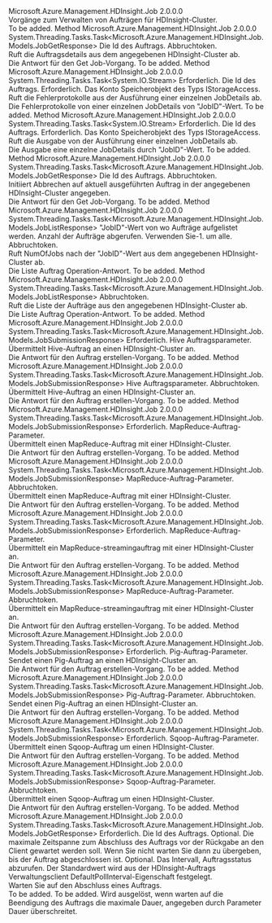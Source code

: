 <Type Name="IJobOperations" FullName="Microsoft.Azure.Management.HDInsight.Job.IJobOperations">
  <TypeSignature Language="C#" Value="public interface IJobOperations" />
  <TypeSignature Language="ILAsm" Value=".class public interface auto ansi abstract IJobOperations" />
  <TypeSignature Language="DocId" Value="T:Microsoft.Azure.Management.HDInsight.Job.IJobOperations" />
  <TypeSignature Language="VB.NET" Value="Public Interface IJobOperations" />
  <TypeSignature Language="F#" Value="type IJobOperations = interface" />
  <AssemblyInfo>
    <AssemblyName>Microsoft.Azure.Management.HDInsight.Job</AssemblyName>
    <AssemblyVersion>2.0.0.0</AssemblyVersion>
  </AssemblyInfo>
  <Interfaces />
  <Docs>
    <summary>
            Vorgänge zum Verwalten von Aufträgen für HDInsight-Cluster.
            </summary>
    <remarks>To be added.</remarks>
  </Docs>
  <Members>
    <Member MemberName="GetJobAsync">
      <MemberSignature Language="C#" Value="public System.Threading.Tasks.Task&lt;Microsoft.Azure.Management.HDInsight.Job.Models.JobGetResponse&gt; GetJobAsync (string jobId, System.Threading.CancellationToken cancellationToken);" />
      <MemberSignature Language="ILAsm" Value=".method public hidebysig newslot virtual instance class System.Threading.Tasks.Task`1&lt;class Microsoft.Azure.Management.HDInsight.Job.Models.JobGetResponse&gt; GetJobAsync(string jobId, valuetype System.Threading.CancellationToken cancellationToken) cil managed" />
      <MemberSignature Language="DocId" Value="M:Microsoft.Azure.Management.HDInsight.Job.IJobOperations.GetJobAsync(System.String,System.Threading.CancellationToken)" />
      <MemberSignature Language="F#" Value="abstract member GetJobAsync : string * System.Threading.CancellationToken -&gt; System.Threading.Tasks.Task&lt;Microsoft.Azure.Management.HDInsight.Job.Models.JobGetResponse&gt;" Usage="iJobOperations.GetJobAsync (jobId, cancellationToken)" />
      <MemberType>Method</MemberType>
      <AssemblyInfo>
        <AssemblyName>Microsoft.Azure.Management.HDInsight.Job</AssemblyName>
        <AssemblyVersion>2.0.0.0</AssemblyVersion>
      </AssemblyInfo>
      <ReturnValue>
        <ReturnType>System.Threading.Tasks.Task&lt;Microsoft.Azure.Management.HDInsight.Job.Models.JobGetResponse&gt;</ReturnType>
      </ReturnValue>
      <Parameters>
        <Parameter Name="jobId" Type="System.String" />
        <Parameter Name="cancellationToken" Type="System.Threading.CancellationToken" />
      </Parameters>
      <Docs>
        <param name="jobId">
            Die Id des Auftrags.
            </param>
        <param name="cancellationToken">
            Abbruchtoken.
            </param>
        <summary>
            Ruft die Auftragsdetails aus dem angegebenen HDInsight-Cluster ab.
            </summary>
        <returns>
            Die Antwort für den Get Job-Vorgang.
            </returns>
        <remarks>To be added.</remarks>
      </Docs>
    </Member>
    <Member MemberName="GetJobErrorLogsAsync">
      <MemberSignature Language="C#" Value="public System.Threading.Tasks.Task&lt;System.IO.Stream&gt; GetJobErrorLogsAsync (string jobId, Microsoft.Azure.Management.HDInsight.Job.Models.IStorageAccess storageAccess, System.Threading.CancellationToken cancellationToken);" />
      <MemberSignature Language="ILAsm" Value=".method public hidebysig newslot virtual instance class System.Threading.Tasks.Task`1&lt;class System.IO.Stream&gt; GetJobErrorLogsAsync(string jobId, class Microsoft.Azure.Management.HDInsight.Job.Models.IStorageAccess storageAccess, valuetype System.Threading.CancellationToken cancellationToken) cil managed" />
      <MemberSignature Language="DocId" Value="M:Microsoft.Azure.Management.HDInsight.Job.IJobOperations.GetJobErrorLogsAsync(System.String,Microsoft.Azure.Management.HDInsight.Job.Models.IStorageAccess,System.Threading.CancellationToken)" />
      <MemberSignature Language="F#" Value="abstract member GetJobErrorLogsAsync : string * Microsoft.Azure.Management.HDInsight.Job.Models.IStorageAccess * System.Threading.CancellationToken -&gt; System.Threading.Tasks.Task&lt;System.IO.Stream&gt;" Usage="iJobOperations.GetJobErrorLogsAsync (jobId, storageAccess, cancellationToken)" />
      <MemberType>Method</MemberType>
      <AssemblyInfo>
        <AssemblyName>Microsoft.Azure.Management.HDInsight.Job</AssemblyName>
        <AssemblyVersion>2.0.0.0</AssemblyVersion>
      </AssemblyInfo>
      <ReturnValue>
        <ReturnType>System.Threading.Tasks.Task&lt;System.IO.Stream&gt;</ReturnType>
      </ReturnValue>
      <Parameters>
        <Parameter Name="jobId" Type="System.String" />
        <Parameter Name="storageAccess" Type="Microsoft.Azure.Management.HDInsight.Job.Models.IStorageAccess" />
        <Parameter Name="cancellationToken" Type="System.Threading.CancellationToken" />
      </Parameters>
      <Docs>
        <param name="jobId">
            Erforderlich. Die Id des Auftrags.
            </param>
        <param name="storageAccess">
            Erforderlich. Das Konto Speicherobjekt des Typs IStorageAccess.
            </param>
        <param name="cancellationToken"></param>
        <summary>
            Ruft die Fehlerprotokolle aus der Ausführung einer einzelnen JobDetails ab.
            </summary>
        <returns>
            Die Fehlerprotokolle von einer einzelnen JobDetails von "JobID"-Wert.
            </returns>
        <remarks>To be added.</remarks>
      </Docs>
    </Member>
    <Member MemberName="GetJobOutputAsync">
      <MemberSignature Language="C#" Value="public System.Threading.Tasks.Task&lt;System.IO.Stream&gt; GetJobOutputAsync (string jobId, Microsoft.Azure.Management.HDInsight.Job.Models.IStorageAccess storageAccess, System.Threading.CancellationToken cancellationToken);" />
      <MemberSignature Language="ILAsm" Value=".method public hidebysig newslot virtual instance class System.Threading.Tasks.Task`1&lt;class System.IO.Stream&gt; GetJobOutputAsync(string jobId, class Microsoft.Azure.Management.HDInsight.Job.Models.IStorageAccess storageAccess, valuetype System.Threading.CancellationToken cancellationToken) cil managed" />
      <MemberSignature Language="DocId" Value="M:Microsoft.Azure.Management.HDInsight.Job.IJobOperations.GetJobOutputAsync(System.String,Microsoft.Azure.Management.HDInsight.Job.Models.IStorageAccess,System.Threading.CancellationToken)" />
      <MemberSignature Language="F#" Value="abstract member GetJobOutputAsync : string * Microsoft.Azure.Management.HDInsight.Job.Models.IStorageAccess * System.Threading.CancellationToken -&gt; System.Threading.Tasks.Task&lt;System.IO.Stream&gt;" Usage="iJobOperations.GetJobOutputAsync (jobId, storageAccess, cancellationToken)" />
      <MemberType>Method</MemberType>
      <AssemblyInfo>
        <AssemblyName>Microsoft.Azure.Management.HDInsight.Job</AssemblyName>
        <AssemblyVersion>2.0.0.0</AssemblyVersion>
      </AssemblyInfo>
      <ReturnValue>
        <ReturnType>System.Threading.Tasks.Task&lt;System.IO.Stream&gt;</ReturnType>
      </ReturnValue>
      <Parameters>
        <Parameter Name="jobId" Type="System.String" />
        <Parameter Name="storageAccess" Type="Microsoft.Azure.Management.HDInsight.Job.Models.IStorageAccess" />
        <Parameter Name="cancellationToken" Type="System.Threading.CancellationToken" />
      </Parameters>
      <Docs>
        <param name="jobId">
            Erforderlich. Die Id des Auftrags.
            </param>
        <param name="storageAccess">
            Erforderlich. Das Konto Speicherobjekt des Typs IStorageAccess.
            </param>
        <param name="cancellationToken"></param>
        <summary>
            Ruft die Ausgabe von der Ausführung einer einzelnen JobDetails ab.
            </summary>
        <returns>
            Die Ausgabe eine einzelne JobDetails durch "JobID"-Wert.
            </returns>
        <remarks>To be added.</remarks>
      </Docs>
    </Member>
    <Member MemberName="KillJobAsync">
      <MemberSignature Language="C#" Value="public System.Threading.Tasks.Task&lt;Microsoft.Azure.Management.HDInsight.Job.Models.JobGetResponse&gt; KillJobAsync (string jobId, System.Threading.CancellationToken cancellationToken);" />
      <MemberSignature Language="ILAsm" Value=".method public hidebysig newslot virtual instance class System.Threading.Tasks.Task`1&lt;class Microsoft.Azure.Management.HDInsight.Job.Models.JobGetResponse&gt; KillJobAsync(string jobId, valuetype System.Threading.CancellationToken cancellationToken) cil managed" />
      <MemberSignature Language="DocId" Value="M:Microsoft.Azure.Management.HDInsight.Job.IJobOperations.KillJobAsync(System.String,System.Threading.CancellationToken)" />
      <MemberSignature Language="F#" Value="abstract member KillJobAsync : string * System.Threading.CancellationToken -&gt; System.Threading.Tasks.Task&lt;Microsoft.Azure.Management.HDInsight.Job.Models.JobGetResponse&gt;" Usage="iJobOperations.KillJobAsync (jobId, cancellationToken)" />
      <MemberType>Method</MemberType>
      <AssemblyInfo>
        <AssemblyName>Microsoft.Azure.Management.HDInsight.Job</AssemblyName>
        <AssemblyVersion>2.0.0.0</AssemblyVersion>
      </AssemblyInfo>
      <ReturnValue>
        <ReturnType>System.Threading.Tasks.Task&lt;Microsoft.Azure.Management.HDInsight.Job.Models.JobGetResponse&gt;</ReturnType>
      </ReturnValue>
      <Parameters>
        <Parameter Name="jobId" Type="System.String" />
        <Parameter Name="cancellationToken" Type="System.Threading.CancellationToken" />
      </Parameters>
      <Docs>
        <param name="jobId">
            Die Id des Auftrags.
            </param>
        <param name="cancellationToken">
            Abbruchtoken.
            </param>
        <summary>
            Initiiert Abbrechen auf aktuell ausgeführten Auftrag in der angegebenen HDInsight-Cluster angegeben.
            </summary>
        <returns>
            Die Antwort für den Get Job-Vorgang.
            </returns>
        <remarks>To be added.</remarks>
      </Docs>
    </Member>
    <Member MemberName="ListJobsAfterJobIdAsync">
      <MemberSignature Language="C#" Value="public System.Threading.Tasks.Task&lt;Microsoft.Azure.Management.HDInsight.Job.Models.JobListResponse&gt; ListJobsAfterJobIdAsync (string jobId, int numOfJobs, System.Threading.CancellationToken cancellationToken);" />
      <MemberSignature Language="ILAsm" Value=".method public hidebysig newslot virtual instance class System.Threading.Tasks.Task`1&lt;class Microsoft.Azure.Management.HDInsight.Job.Models.JobListResponse&gt; ListJobsAfterJobIdAsync(string jobId, int32 numOfJobs, valuetype System.Threading.CancellationToken cancellationToken) cil managed" />
      <MemberSignature Language="DocId" Value="M:Microsoft.Azure.Management.HDInsight.Job.IJobOperations.ListJobsAfterJobIdAsync(System.String,System.Int32,System.Threading.CancellationToken)" />
      <MemberSignature Language="F#" Value="abstract member ListJobsAfterJobIdAsync : string * int * System.Threading.CancellationToken -&gt; System.Threading.Tasks.Task&lt;Microsoft.Azure.Management.HDInsight.Job.Models.JobListResponse&gt;" Usage="iJobOperations.ListJobsAfterJobIdAsync (jobId, numOfJobs, cancellationToken)" />
      <MemberType>Method</MemberType>
      <AssemblyInfo>
        <AssemblyName>Microsoft.Azure.Management.HDInsight.Job</AssemblyName>
        <AssemblyVersion>2.0.0.0</AssemblyVersion>
      </AssemblyInfo>
      <ReturnValue>
        <ReturnType>System.Threading.Tasks.Task&lt;Microsoft.Azure.Management.HDInsight.Job.Models.JobListResponse&gt;</ReturnType>
      </ReturnValue>
      <Parameters>
        <Parameter Name="jobId" Type="System.String" />
        <Parameter Name="numOfJobs" Type="System.Int32" />
        <Parameter Name="cancellationToken" Type="System.Threading.CancellationToken" />
      </Parameters>
      <Docs>
        <param name="jobId">
            "JobID"-Wert von wo Aufträge aufgelistet werden.
            </param>
        <param name="numOfJobs">
            Anzahl der Aufträge abgerufen. Verwenden Sie-1. um alle.
            </param>
        <param name="cancellationToken">
            Abbruchtoken.
            </param>
        <summary>
            Ruft NumOfJobs nach der "JobID"-Wert aus dem angegebenen HDInsight-Cluster ab.
            </summary>
        <returns>
            Die Liste Auftrag Operation-Antwort.
            </returns>
        <remarks>To be added.</remarks>
      </Docs>
    </Member>
    <Member MemberName="ListJobsAsync">
      <MemberSignature Language="C#" Value="public System.Threading.Tasks.Task&lt;Microsoft.Azure.Management.HDInsight.Job.Models.JobListResponse&gt; ListJobsAsync (System.Threading.CancellationToken cancellationToken);" />
      <MemberSignature Language="ILAsm" Value=".method public hidebysig newslot virtual instance class System.Threading.Tasks.Task`1&lt;class Microsoft.Azure.Management.HDInsight.Job.Models.JobListResponse&gt; ListJobsAsync(valuetype System.Threading.CancellationToken cancellationToken) cil managed" />
      <MemberSignature Language="DocId" Value="M:Microsoft.Azure.Management.HDInsight.Job.IJobOperations.ListJobsAsync(System.Threading.CancellationToken)" />
      <MemberSignature Language="F#" Value="abstract member ListJobsAsync : System.Threading.CancellationToken -&gt; System.Threading.Tasks.Task&lt;Microsoft.Azure.Management.HDInsight.Job.Models.JobListResponse&gt;" Usage="iJobOperations.ListJobsAsync cancellationToken" />
      <MemberType>Method</MemberType>
      <AssemblyInfo>
        <AssemblyName>Microsoft.Azure.Management.HDInsight.Job</AssemblyName>
        <AssemblyVersion>2.0.0.0</AssemblyVersion>
      </AssemblyInfo>
      <ReturnValue>
        <ReturnType>System.Threading.Tasks.Task&lt;Microsoft.Azure.Management.HDInsight.Job.Models.JobListResponse&gt;</ReturnType>
      </ReturnValue>
      <Parameters>
        <Parameter Name="cancellationToken" Type="System.Threading.CancellationToken" />
      </Parameters>
      <Docs>
        <param name="cancellationToken">
            Abbruchtoken.
            </param>
        <summary>
            Ruft die Liste der Aufträge aus den angegebenen HDInsight-Cluster ab.
            </summary>
        <returns>
            Die Liste Auftrag Operation-Antwort.
            </returns>
        <remarks>To be added.</remarks>
      </Docs>
    </Member>
    <Member MemberName="SubmitHiveJobAsync">
      <MemberSignature Language="C#" Value="public System.Threading.Tasks.Task&lt;Microsoft.Azure.Management.HDInsight.Job.Models.JobSubmissionResponse&gt; SubmitHiveJobAsync (Microsoft.Azure.Management.HDInsight.Job.Models.HiveJobSubmissionParameters parameters);" />
      <MemberSignature Language="ILAsm" Value=".method public hidebysig newslot virtual instance class System.Threading.Tasks.Task`1&lt;class Microsoft.Azure.Management.HDInsight.Job.Models.JobSubmissionResponse&gt; SubmitHiveJobAsync(class Microsoft.Azure.Management.HDInsight.Job.Models.HiveJobSubmissionParameters parameters) cil managed" />
      <MemberSignature Language="DocId" Value="M:Microsoft.Azure.Management.HDInsight.Job.IJobOperations.SubmitHiveJobAsync(Microsoft.Azure.Management.HDInsight.Job.Models.HiveJobSubmissionParameters)" />
      <MemberSignature Language="VB.NET" Value="Public Function SubmitHiveJobAsync (parameters As HiveJobSubmissionParameters) As Task(Of JobSubmissionResponse)" />
      <MemberSignature Language="F#" Value="abstract member SubmitHiveJobAsync : Microsoft.Azure.Management.HDInsight.Job.Models.HiveJobSubmissionParameters -&gt; System.Threading.Tasks.Task&lt;Microsoft.Azure.Management.HDInsight.Job.Models.JobSubmissionResponse&gt;" Usage="iJobOperations.SubmitHiveJobAsync parameters" />
      <MemberType>Method</MemberType>
      <AssemblyInfo>
        <AssemblyName>Microsoft.Azure.Management.HDInsight.Job</AssemblyName>
        <AssemblyVersion>2.0.0.0</AssemblyVersion>
      </AssemblyInfo>
      <ReturnValue>
        <ReturnType>System.Threading.Tasks.Task&lt;Microsoft.Azure.Management.HDInsight.Job.Models.JobSubmissionResponse&gt;</ReturnType>
      </ReturnValue>
      <Parameters>
        <Parameter Name="parameters" Type="Microsoft.Azure.Management.HDInsight.Job.Models.HiveJobSubmissionParameters" />
      </Parameters>
      <Docs>
        <param name="parameters">
            Erforderlich. Hive Auftragsparameter.
            </param>
        <summary>
            Übermittelt Hive-Auftrag an einen HDInsight-Cluster an.
            </summary>
        <returns>
            Die Antwort für den Auftrag erstellen-Vorgang.
            </returns>
        <remarks>To be added.</remarks>
      </Docs>
    </Member>
    <Member MemberName="SubmitHiveJobAsync">
      <MemberSignature Language="C#" Value="public System.Threading.Tasks.Task&lt;Microsoft.Azure.Management.HDInsight.Job.Models.JobSubmissionResponse&gt; SubmitHiveJobAsync (Microsoft.Azure.Management.HDInsight.Job.Models.JobSubmissionParameters parameters, System.Threading.CancellationToken cancellationToken);" />
      <MemberSignature Language="ILAsm" Value=".method public hidebysig newslot virtual instance class System.Threading.Tasks.Task`1&lt;class Microsoft.Azure.Management.HDInsight.Job.Models.JobSubmissionResponse&gt; SubmitHiveJobAsync(class Microsoft.Azure.Management.HDInsight.Job.Models.JobSubmissionParameters parameters, valuetype System.Threading.CancellationToken cancellationToken) cil managed" />
      <MemberSignature Language="DocId" Value="M:Microsoft.Azure.Management.HDInsight.Job.IJobOperations.SubmitHiveJobAsync(Microsoft.Azure.Management.HDInsight.Job.Models.JobSubmissionParameters,System.Threading.CancellationToken)" />
      <MemberSignature Language="F#" Value="abstract member SubmitHiveJobAsync : Microsoft.Azure.Management.HDInsight.Job.Models.JobSubmissionParameters * System.Threading.CancellationToken -&gt; System.Threading.Tasks.Task&lt;Microsoft.Azure.Management.HDInsight.Job.Models.JobSubmissionResponse&gt;" Usage="iJobOperations.SubmitHiveJobAsync (parameters, cancellationToken)" />
      <MemberType>Method</MemberType>
      <AssemblyInfo>
        <AssemblyName>Microsoft.Azure.Management.HDInsight.Job</AssemblyName>
        <AssemblyVersion>2.0.0.0</AssemblyVersion>
      </AssemblyInfo>
      <ReturnValue>
        <ReturnType>System.Threading.Tasks.Task&lt;Microsoft.Azure.Management.HDInsight.Job.Models.JobSubmissionResponse&gt;</ReturnType>
      </ReturnValue>
      <Parameters>
        <Parameter Name="parameters" Type="Microsoft.Azure.Management.HDInsight.Job.Models.JobSubmissionParameters" />
        <Parameter Name="cancellationToken" Type="System.Threading.CancellationToken" />
      </Parameters>
      <Docs>
        <param name="parameters">
            Hive Auftragsparameter.
            </param>
        <param name="cancellationToken">
            Abbruchtoken.
            </param>
        <summary>
            Übermittelt Hive-Auftrag an einen HDInsight-Cluster an.
            </summary>
        <returns>
            Die Antwort für den Auftrag erstellen-Vorgang.
            </returns>
        <remarks>To be added.</remarks>
      </Docs>
    </Member>
    <Member MemberName="SubmitMapReduceJobAsync">
      <MemberSignature Language="C#" Value="public System.Threading.Tasks.Task&lt;Microsoft.Azure.Management.HDInsight.Job.Models.JobSubmissionResponse&gt; SubmitMapReduceJobAsync (Microsoft.Azure.Management.HDInsight.Job.Models.MapReduceJobSubmissionParameters parameters);" />
      <MemberSignature Language="ILAsm" Value=".method public hidebysig newslot virtual instance class System.Threading.Tasks.Task`1&lt;class Microsoft.Azure.Management.HDInsight.Job.Models.JobSubmissionResponse&gt; SubmitMapReduceJobAsync(class Microsoft.Azure.Management.HDInsight.Job.Models.MapReduceJobSubmissionParameters parameters) cil managed" />
      <MemberSignature Language="DocId" Value="M:Microsoft.Azure.Management.HDInsight.Job.IJobOperations.SubmitMapReduceJobAsync(Microsoft.Azure.Management.HDInsight.Job.Models.MapReduceJobSubmissionParameters)" />
      <MemberSignature Language="VB.NET" Value="Public Function SubmitMapReduceJobAsync (parameters As MapReduceJobSubmissionParameters) As Task(Of JobSubmissionResponse)" />
      <MemberSignature Language="F#" Value="abstract member SubmitMapReduceJobAsync : Microsoft.Azure.Management.HDInsight.Job.Models.MapReduceJobSubmissionParameters -&gt; System.Threading.Tasks.Task&lt;Microsoft.Azure.Management.HDInsight.Job.Models.JobSubmissionResponse&gt;" Usage="iJobOperations.SubmitMapReduceJobAsync parameters" />
      <MemberType>Method</MemberType>
      <AssemblyInfo>
        <AssemblyName>Microsoft.Azure.Management.HDInsight.Job</AssemblyName>
        <AssemblyVersion>2.0.0.0</AssemblyVersion>
      </AssemblyInfo>
      <ReturnValue>
        <ReturnType>System.Threading.Tasks.Task&lt;Microsoft.Azure.Management.HDInsight.Job.Models.JobSubmissionResponse&gt;</ReturnType>
      </ReturnValue>
      <Parameters>
        <Parameter Name="parameters" Type="Microsoft.Azure.Management.HDInsight.Job.Models.MapReduceJobSubmissionParameters" />
      </Parameters>
      <Docs>
        <param name="parameters">
            Erforderlich. MapReduce-Auftrag-Parameter.
            </param>
        <summary>
            Übermittelt einen MapReduce-Auftrag mit einer HDInsight-Cluster.
            </summary>
        <returns>
            Die Antwort für den Auftrag erstellen-Vorgang.
            </returns>
        <remarks>To be added.</remarks>
      </Docs>
    </Member>
    <Member MemberName="SubmitMapReduceJobAsync">
      <MemberSignature Language="C#" Value="public System.Threading.Tasks.Task&lt;Microsoft.Azure.Management.HDInsight.Job.Models.JobSubmissionResponse&gt; SubmitMapReduceJobAsync (Microsoft.Azure.Management.HDInsight.Job.Models.JobSubmissionParameters parameters, System.Threading.CancellationToken cancellationToken);" />
      <MemberSignature Language="ILAsm" Value=".method public hidebysig newslot virtual instance class System.Threading.Tasks.Task`1&lt;class Microsoft.Azure.Management.HDInsight.Job.Models.JobSubmissionResponse&gt; SubmitMapReduceJobAsync(class Microsoft.Azure.Management.HDInsight.Job.Models.JobSubmissionParameters parameters, valuetype System.Threading.CancellationToken cancellationToken) cil managed" />
      <MemberSignature Language="DocId" Value="M:Microsoft.Azure.Management.HDInsight.Job.IJobOperations.SubmitMapReduceJobAsync(Microsoft.Azure.Management.HDInsight.Job.Models.JobSubmissionParameters,System.Threading.CancellationToken)" />
      <MemberSignature Language="F#" Value="abstract member SubmitMapReduceJobAsync : Microsoft.Azure.Management.HDInsight.Job.Models.JobSubmissionParameters * System.Threading.CancellationToken -&gt; System.Threading.Tasks.Task&lt;Microsoft.Azure.Management.HDInsight.Job.Models.JobSubmissionResponse&gt;" Usage="iJobOperations.SubmitMapReduceJobAsync (parameters, cancellationToken)" />
      <MemberType>Method</MemberType>
      <AssemblyInfo>
        <AssemblyName>Microsoft.Azure.Management.HDInsight.Job</AssemblyName>
        <AssemblyVersion>2.0.0.0</AssemblyVersion>
      </AssemblyInfo>
      <ReturnValue>
        <ReturnType>System.Threading.Tasks.Task&lt;Microsoft.Azure.Management.HDInsight.Job.Models.JobSubmissionResponse&gt;</ReturnType>
      </ReturnValue>
      <Parameters>
        <Parameter Name="parameters" Type="Microsoft.Azure.Management.HDInsight.Job.Models.JobSubmissionParameters" />
        <Parameter Name="cancellationToken" Type="System.Threading.CancellationToken" />
      </Parameters>
      <Docs>
        <param name="parameters">
            MapReduce-Auftrag-Parameter.
            </param>
        <param name="cancellationToken">
            Abbruchtoken.
            </param>
        <summary>
            Übermittelt einen MapReduce-Auftrag mit einer HDInsight-Cluster.
            </summary>
        <returns>
            Die Antwort für den Auftrag erstellen-Vorgang.
            </returns>
        <remarks>To be added.</remarks>
      </Docs>
    </Member>
    <Member MemberName="SubmitMapReduceStreamingJobAsync">
      <MemberSignature Language="C#" Value="public System.Threading.Tasks.Task&lt;Microsoft.Azure.Management.HDInsight.Job.Models.JobSubmissionResponse&gt; SubmitMapReduceStreamingJobAsync (Microsoft.Azure.Management.HDInsight.Job.Models.MapReduceStreamingJobSubmissionParameters parameters);" />
      <MemberSignature Language="ILAsm" Value=".method public hidebysig newslot virtual instance class System.Threading.Tasks.Task`1&lt;class Microsoft.Azure.Management.HDInsight.Job.Models.JobSubmissionResponse&gt; SubmitMapReduceStreamingJobAsync(class Microsoft.Azure.Management.HDInsight.Job.Models.MapReduceStreamingJobSubmissionParameters parameters) cil managed" />
      <MemberSignature Language="DocId" Value="M:Microsoft.Azure.Management.HDInsight.Job.IJobOperations.SubmitMapReduceStreamingJobAsync(Microsoft.Azure.Management.HDInsight.Job.Models.MapReduceStreamingJobSubmissionParameters)" />
      <MemberSignature Language="VB.NET" Value="Public Function SubmitMapReduceStreamingJobAsync (parameters As MapReduceStreamingJobSubmissionParameters) As Task(Of JobSubmissionResponse)" />
      <MemberSignature Language="F#" Value="abstract member SubmitMapReduceStreamingJobAsync : Microsoft.Azure.Management.HDInsight.Job.Models.MapReduceStreamingJobSubmissionParameters -&gt; System.Threading.Tasks.Task&lt;Microsoft.Azure.Management.HDInsight.Job.Models.JobSubmissionResponse&gt;" Usage="iJobOperations.SubmitMapReduceStreamingJobAsync parameters" />
      <MemberType>Method</MemberType>
      <AssemblyInfo>
        <AssemblyName>Microsoft.Azure.Management.HDInsight.Job</AssemblyName>
        <AssemblyVersion>2.0.0.0</AssemblyVersion>
      </AssemblyInfo>
      <ReturnValue>
        <ReturnType>System.Threading.Tasks.Task&lt;Microsoft.Azure.Management.HDInsight.Job.Models.JobSubmissionResponse&gt;</ReturnType>
      </ReturnValue>
      <Parameters>
        <Parameter Name="parameters" Type="Microsoft.Azure.Management.HDInsight.Job.Models.MapReduceStreamingJobSubmissionParameters" />
      </Parameters>
      <Docs>
        <param name="parameters">
            Erforderlich. MapReduce-Auftrag-Parameter.
            </param>
        <summary>
            Übermittelt ein MapReduce-streamingauftrag mit einer HDInsight-Cluster an.
            </summary>
        <returns>
            Die Antwort für den Auftrag erstellen-Vorgang.
            </returns>
        <remarks>To be added.</remarks>
      </Docs>
    </Member>
    <Member MemberName="SubmitMapReduceStreamingJobAsync">
      <MemberSignature Language="C#" Value="public System.Threading.Tasks.Task&lt;Microsoft.Azure.Management.HDInsight.Job.Models.JobSubmissionResponse&gt; SubmitMapReduceStreamingJobAsync (Microsoft.Azure.Management.HDInsight.Job.Models.JobSubmissionParameters parameters, System.Threading.CancellationToken cancellationToken);" />
      <MemberSignature Language="ILAsm" Value=".method public hidebysig newslot virtual instance class System.Threading.Tasks.Task`1&lt;class Microsoft.Azure.Management.HDInsight.Job.Models.JobSubmissionResponse&gt; SubmitMapReduceStreamingJobAsync(class Microsoft.Azure.Management.HDInsight.Job.Models.JobSubmissionParameters parameters, valuetype System.Threading.CancellationToken cancellationToken) cil managed" />
      <MemberSignature Language="DocId" Value="M:Microsoft.Azure.Management.HDInsight.Job.IJobOperations.SubmitMapReduceStreamingJobAsync(Microsoft.Azure.Management.HDInsight.Job.Models.JobSubmissionParameters,System.Threading.CancellationToken)" />
      <MemberSignature Language="F#" Value="abstract member SubmitMapReduceStreamingJobAsync : Microsoft.Azure.Management.HDInsight.Job.Models.JobSubmissionParameters * System.Threading.CancellationToken -&gt; System.Threading.Tasks.Task&lt;Microsoft.Azure.Management.HDInsight.Job.Models.JobSubmissionResponse&gt;" Usage="iJobOperations.SubmitMapReduceStreamingJobAsync (parameters, cancellationToken)" />
      <MemberType>Method</MemberType>
      <AssemblyInfo>
        <AssemblyName>Microsoft.Azure.Management.HDInsight.Job</AssemblyName>
        <AssemblyVersion>2.0.0.0</AssemblyVersion>
      </AssemblyInfo>
      <ReturnValue>
        <ReturnType>System.Threading.Tasks.Task&lt;Microsoft.Azure.Management.HDInsight.Job.Models.JobSubmissionResponse&gt;</ReturnType>
      </ReturnValue>
      <Parameters>
        <Parameter Name="parameters" Type="Microsoft.Azure.Management.HDInsight.Job.Models.JobSubmissionParameters" />
        <Parameter Name="cancellationToken" Type="System.Threading.CancellationToken" />
      </Parameters>
      <Docs>
        <param name="parameters">
            MapReduce-Auftrag-Parameter.
            </param>
        <param name="cancellationToken">
            Abbruchtoken.
            </param>
        <summary>
            Übermittelt ein MapReduce-streamingauftrag mit einer HDInsight-Cluster an.
            </summary>
        <returns>
            Die Antwort für den Auftrag erstellen-Vorgang.
            </returns>
        <remarks>To be added.</remarks>
      </Docs>
    </Member>
    <Member MemberName="SubmitPigJobAsync">
      <MemberSignature Language="C#" Value="public System.Threading.Tasks.Task&lt;Microsoft.Azure.Management.HDInsight.Job.Models.JobSubmissionResponse&gt; SubmitPigJobAsync (Microsoft.Azure.Management.HDInsight.Job.Models.PigJobSubmissionParameters parameters);" />
      <MemberSignature Language="ILAsm" Value=".method public hidebysig newslot virtual instance class System.Threading.Tasks.Task`1&lt;class Microsoft.Azure.Management.HDInsight.Job.Models.JobSubmissionResponse&gt; SubmitPigJobAsync(class Microsoft.Azure.Management.HDInsight.Job.Models.PigJobSubmissionParameters parameters) cil managed" />
      <MemberSignature Language="DocId" Value="M:Microsoft.Azure.Management.HDInsight.Job.IJobOperations.SubmitPigJobAsync(Microsoft.Azure.Management.HDInsight.Job.Models.PigJobSubmissionParameters)" />
      <MemberSignature Language="VB.NET" Value="Public Function SubmitPigJobAsync (parameters As PigJobSubmissionParameters) As Task(Of JobSubmissionResponse)" />
      <MemberSignature Language="F#" Value="abstract member SubmitPigJobAsync : Microsoft.Azure.Management.HDInsight.Job.Models.PigJobSubmissionParameters -&gt; System.Threading.Tasks.Task&lt;Microsoft.Azure.Management.HDInsight.Job.Models.JobSubmissionResponse&gt;" Usage="iJobOperations.SubmitPigJobAsync parameters" />
      <MemberType>Method</MemberType>
      <AssemblyInfo>
        <AssemblyName>Microsoft.Azure.Management.HDInsight.Job</AssemblyName>
        <AssemblyVersion>2.0.0.0</AssemblyVersion>
      </AssemblyInfo>
      <ReturnValue>
        <ReturnType>System.Threading.Tasks.Task&lt;Microsoft.Azure.Management.HDInsight.Job.Models.JobSubmissionResponse&gt;</ReturnType>
      </ReturnValue>
      <Parameters>
        <Parameter Name="parameters" Type="Microsoft.Azure.Management.HDInsight.Job.Models.PigJobSubmissionParameters" />
      </Parameters>
      <Docs>
        <param name="parameters">
            Erforderlich. Pig-Auftrag-Parameter.
            </param>
        <summary>
            Sendet einen Pig-Auftrag an einen HDInsight-Cluster an.
            </summary>
        <returns>
            Die Antwort für den Auftrag erstellen-Vorgang.
            </returns>
        <remarks>To be added.</remarks>
      </Docs>
    </Member>
    <Member MemberName="SubmitPigJobAsync">
      <MemberSignature Language="C#" Value="public System.Threading.Tasks.Task&lt;Microsoft.Azure.Management.HDInsight.Job.Models.JobSubmissionResponse&gt; SubmitPigJobAsync (Microsoft.Azure.Management.HDInsight.Job.Models.JobSubmissionParameters parameters, System.Threading.CancellationToken cancellationToken);" />
      <MemberSignature Language="ILAsm" Value=".method public hidebysig newslot virtual instance class System.Threading.Tasks.Task`1&lt;class Microsoft.Azure.Management.HDInsight.Job.Models.JobSubmissionResponse&gt; SubmitPigJobAsync(class Microsoft.Azure.Management.HDInsight.Job.Models.JobSubmissionParameters parameters, valuetype System.Threading.CancellationToken cancellationToken) cil managed" />
      <MemberSignature Language="DocId" Value="M:Microsoft.Azure.Management.HDInsight.Job.IJobOperations.SubmitPigJobAsync(Microsoft.Azure.Management.HDInsight.Job.Models.JobSubmissionParameters,System.Threading.CancellationToken)" />
      <MemberSignature Language="F#" Value="abstract member SubmitPigJobAsync : Microsoft.Azure.Management.HDInsight.Job.Models.JobSubmissionParameters * System.Threading.CancellationToken -&gt; System.Threading.Tasks.Task&lt;Microsoft.Azure.Management.HDInsight.Job.Models.JobSubmissionResponse&gt;" Usage="iJobOperations.SubmitPigJobAsync (parameters, cancellationToken)" />
      <MemberType>Method</MemberType>
      <AssemblyInfo>
        <AssemblyName>Microsoft.Azure.Management.HDInsight.Job</AssemblyName>
        <AssemblyVersion>2.0.0.0</AssemblyVersion>
      </AssemblyInfo>
      <ReturnValue>
        <ReturnType>System.Threading.Tasks.Task&lt;Microsoft.Azure.Management.HDInsight.Job.Models.JobSubmissionResponse&gt;</ReturnType>
      </ReturnValue>
      <Parameters>
        <Parameter Name="parameters" Type="Microsoft.Azure.Management.HDInsight.Job.Models.JobSubmissionParameters" />
        <Parameter Name="cancellationToken" Type="System.Threading.CancellationToken" />
      </Parameters>
      <Docs>
        <param name="parameters">
            Pig-Auftrag-Parameter.
            </param>
        <param name="cancellationToken">
            Abbruchtoken.
            </param>
        <summary>
            Sendet einen Pig-Auftrag an einen HDInsight-Cluster an.
            </summary>
        <returns>
            Die Antwort für den Auftrag erstellen-Vorgang.
            </returns>
        <remarks>To be added.</remarks>
      </Docs>
    </Member>
    <Member MemberName="SubmitSqoopJobAsync">
      <MemberSignature Language="C#" Value="public System.Threading.Tasks.Task&lt;Microsoft.Azure.Management.HDInsight.Job.Models.JobSubmissionResponse&gt; SubmitSqoopJobAsync (Microsoft.Azure.Management.HDInsight.Job.Models.SqoopJobSubmissionParameters parameters);" />
      <MemberSignature Language="ILAsm" Value=".method public hidebysig newslot virtual instance class System.Threading.Tasks.Task`1&lt;class Microsoft.Azure.Management.HDInsight.Job.Models.JobSubmissionResponse&gt; SubmitSqoopJobAsync(class Microsoft.Azure.Management.HDInsight.Job.Models.SqoopJobSubmissionParameters parameters) cil managed" />
      <MemberSignature Language="DocId" Value="M:Microsoft.Azure.Management.HDInsight.Job.IJobOperations.SubmitSqoopJobAsync(Microsoft.Azure.Management.HDInsight.Job.Models.SqoopJobSubmissionParameters)" />
      <MemberSignature Language="VB.NET" Value="Public Function SubmitSqoopJobAsync (parameters As SqoopJobSubmissionParameters) As Task(Of JobSubmissionResponse)" />
      <MemberSignature Language="F#" Value="abstract member SubmitSqoopJobAsync : Microsoft.Azure.Management.HDInsight.Job.Models.SqoopJobSubmissionParameters -&gt; System.Threading.Tasks.Task&lt;Microsoft.Azure.Management.HDInsight.Job.Models.JobSubmissionResponse&gt;" Usage="iJobOperations.SubmitSqoopJobAsync parameters" />
      <MemberType>Method</MemberType>
      <AssemblyInfo>
        <AssemblyName>Microsoft.Azure.Management.HDInsight.Job</AssemblyName>
        <AssemblyVersion>2.0.0.0</AssemblyVersion>
      </AssemblyInfo>
      <ReturnValue>
        <ReturnType>System.Threading.Tasks.Task&lt;Microsoft.Azure.Management.HDInsight.Job.Models.JobSubmissionResponse&gt;</ReturnType>
      </ReturnValue>
      <Parameters>
        <Parameter Name="parameters" Type="Microsoft.Azure.Management.HDInsight.Job.Models.SqoopJobSubmissionParameters" />
      </Parameters>
      <Docs>
        <param name="parameters">
            Erforderlich. Sqoop-Auftrag-Parameter.
            </param>
        <summary>
            Übermittelt einen Sqoop-Auftrag um einen HDInsight-Cluster.
            </summary>
        <returns>
            Die Antwort für den Auftrag erstellen-Vorgang.
            </returns>
        <remarks>To be added.</remarks>
      </Docs>
    </Member>
    <Member MemberName="SubmitSqoopJobAsync">
      <MemberSignature Language="C#" Value="public System.Threading.Tasks.Task&lt;Microsoft.Azure.Management.HDInsight.Job.Models.JobSubmissionResponse&gt; SubmitSqoopJobAsync (Microsoft.Azure.Management.HDInsight.Job.Models.JobSubmissionParameters parameters, System.Threading.CancellationToken cancellationToken);" />
      <MemberSignature Language="ILAsm" Value=".method public hidebysig newslot virtual instance class System.Threading.Tasks.Task`1&lt;class Microsoft.Azure.Management.HDInsight.Job.Models.JobSubmissionResponse&gt; SubmitSqoopJobAsync(class Microsoft.Azure.Management.HDInsight.Job.Models.JobSubmissionParameters parameters, valuetype System.Threading.CancellationToken cancellationToken) cil managed" />
      <MemberSignature Language="DocId" Value="M:Microsoft.Azure.Management.HDInsight.Job.IJobOperations.SubmitSqoopJobAsync(Microsoft.Azure.Management.HDInsight.Job.Models.JobSubmissionParameters,System.Threading.CancellationToken)" />
      <MemberSignature Language="F#" Value="abstract member SubmitSqoopJobAsync : Microsoft.Azure.Management.HDInsight.Job.Models.JobSubmissionParameters * System.Threading.CancellationToken -&gt; System.Threading.Tasks.Task&lt;Microsoft.Azure.Management.HDInsight.Job.Models.JobSubmissionResponse&gt;" Usage="iJobOperations.SubmitSqoopJobAsync (parameters, cancellationToken)" />
      <MemberType>Method</MemberType>
      <AssemblyInfo>
        <AssemblyName>Microsoft.Azure.Management.HDInsight.Job</AssemblyName>
        <AssemblyVersion>2.0.0.0</AssemblyVersion>
      </AssemblyInfo>
      <ReturnValue>
        <ReturnType>System.Threading.Tasks.Task&lt;Microsoft.Azure.Management.HDInsight.Job.Models.JobSubmissionResponse&gt;</ReturnType>
      </ReturnValue>
      <Parameters>
        <Parameter Name="parameters" Type="Microsoft.Azure.Management.HDInsight.Job.Models.JobSubmissionParameters" />
        <Parameter Name="cancellationToken" Type="System.Threading.CancellationToken" />
      </Parameters>
      <Docs>
        <param name="parameters">
            Sqoop-Auftrag-Parameter.
            </param>
        <param name="cancellationToken">
            Abbruchtoken.
            </param>
        <summary>
            Übermittelt einen Sqoop-Auftrag um einen HDInsight-Cluster.
            </summary>
        <returns>
            Die Antwort für den Auftrag erstellen-Vorgang.
            </returns>
        <remarks>To be added.</remarks>
      </Docs>
    </Member>
    <Member MemberName="WaitForJobCompletionAsync">
      <MemberSignature Language="C#" Value="public System.Threading.Tasks.Task&lt;Microsoft.Azure.Management.HDInsight.Job.Models.JobGetResponse&gt; WaitForJobCompletionAsync (string jobId, Nullable&lt;TimeSpan&gt; duration, Nullable&lt;TimeSpan&gt; waitInterval);" />
      <MemberSignature Language="ILAsm" Value=".method public hidebysig newslot virtual instance class System.Threading.Tasks.Task`1&lt;class Microsoft.Azure.Management.HDInsight.Job.Models.JobGetResponse&gt; WaitForJobCompletionAsync(string jobId, valuetype System.Nullable`1&lt;valuetype System.TimeSpan&gt; duration, valuetype System.Nullable`1&lt;valuetype System.TimeSpan&gt; waitInterval) cil managed" />
      <MemberSignature Language="DocId" Value="M:Microsoft.Azure.Management.HDInsight.Job.IJobOperations.WaitForJobCompletionAsync(System.String,System.Nullable{System.TimeSpan},System.Nullable{System.TimeSpan})" />
      <MemberSignature Language="VB.NET" Value="Public Function WaitForJobCompletionAsync (jobId As String, duration As Nullable(Of TimeSpan), waitInterval As Nullable(Of TimeSpan)) As Task(Of JobGetResponse)" />
      <MemberSignature Language="F#" Value="abstract member WaitForJobCompletionAsync : string * Nullable&lt;TimeSpan&gt; * Nullable&lt;TimeSpan&gt; -&gt; System.Threading.Tasks.Task&lt;Microsoft.Azure.Management.HDInsight.Job.Models.JobGetResponse&gt;" Usage="iJobOperations.WaitForJobCompletionAsync (jobId, duration, waitInterval)" />
      <MemberType>Method</MemberType>
      <AssemblyInfo>
        <AssemblyName>Microsoft.Azure.Management.HDInsight.Job</AssemblyName>
        <AssemblyVersion>2.0.0.0</AssemblyVersion>
      </AssemblyInfo>
      <ReturnValue>
        <ReturnType>System.Threading.Tasks.Task&lt;Microsoft.Azure.Management.HDInsight.Job.Models.JobGetResponse&gt;</ReturnType>
      </ReturnValue>
      <Parameters>
        <Parameter Name="jobId" Type="System.String" />
        <Parameter Name="duration" Type="System.Nullable&lt;System.TimeSpan&gt;" />
        <Parameter Name="waitInterval" Type="System.Nullable&lt;System.TimeSpan&gt;" />
      </Parameters>
      <Docs>
        <param name="jobId">
            Erforderlich. Die Id des Auftrags.
            </param>
        <param name="duration">
            Optional. Die maximale Zeitspanne zum Abschluss des Auftrags vor der Rückgabe an den Client gewartet werden soll. Wenn Sie nicht warten Sie dann zu übergeben, bis der Auftrag abgeschlossen ist.
            </param>
        <param name="waitInterval">
            Optional. Das Intervall, Auftragsstatus abzurufen. Der Standardwert wird aus der HDInsight-Auftrags Verwaltungsclient DefaultPollInterval-Eigenschaft festgelegt.
            </param>
        <summary>
            Warten Sie auf den Abschluss eines Auftrags.
            </summary>
        <returns>To be added.</returns>
        <remarks>To be added.</remarks>
        <exception cref="T:System.TimeoutException">
            Wird ausgelöst, wenn warten auf die Beendigung des Auftrags die maximale Dauer, angegeben durch Parameter Dauer überschreitet.
            </exception>
      </Docs>
    </Member>
  </Members>
</Type>